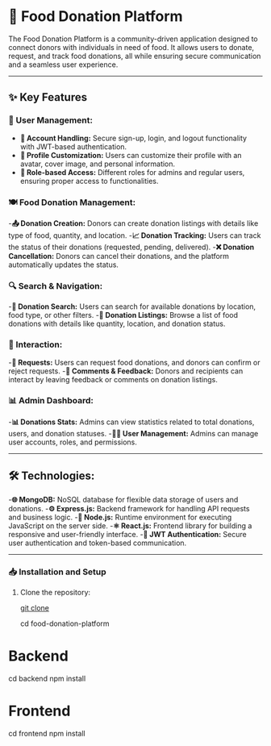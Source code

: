 # 🍲 Food Donation Platform
The Food Donation Platform is a community-driven application designed to connect donors with individuals in need of food. It allows users to donate, request, and track food donations, all while ensuring secure communication and a seamless user experience.

---

## ✨ Key Features

### 👤 User Management:

- **🔐 Account Handling:** Secure sign-up, login, and logout functionality with JWT-based authentication.
- **🎨 Profile Customization:** Users can customize their profile with an avatar, cover image, and personal information.
- **👥 Role-based Access:** Different roles for admins and regular users, ensuring proper access to functionalities.


### 🍽️ Food Donation Management:

-**📤 Donation Creation:** Donors can create donation listings with details like type of food, quantity, and location.
-**📈 Donation Tracking:** Users can track the status of their donations (requested, pending, delivered).
-**❌ Donation Cancellation:** Donors can cancel their donations, and the platform automatically updates the status.



### 🔍 Search & Navigation:

-**🔎 Donation Search:** Users can search for available donations by location, food type, or other filters.
-**📃 Donation Listings:** Browse a list of food donations with details like quantity, location, and donation status.


### 💬 Interaction:

-**🤝 Requests:** Users can request food donations, and donors can confirm or reject requests.
-**💬 Comments & Feedback:** Donors and recipients can interact by leaving feedback or comments on donation listings.



### 📊 Admin Dashboard:

-**📊 Donations Stats:** Admins can view statistics related to total donations, users, and donation statuses.
-**👨‍💼 User Management:** Admins can manage user accounts, roles, and permissions.

---

## 🛠️ Technologies:

-**🌐 MongoDB:** NoSQL database for flexible data storage of users and donations.
-**⚙️ Express.js:** Backend framework for handling API requests and business logic.
-**🔧 Node.js:** Runtime environment for executing JavaScript on the server side.
-**⚛️ React.js:** Frontend library for building a responsive and user-friendly interface.
-**🔐 JWT Authentication:** Secure user authentication and token-based communication.

---

### 📥 Installation and Setup

1. Clone the repository:

   [git clone](https://github.com/your-username/food-donation-platform.git)

   cd food-donation-platform


# Backend
cd backend
npm install

# Frontend
cd frontend
npm install
